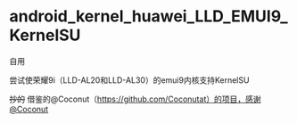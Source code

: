 # android_kernel_huawei_LLD_EMUI9_KernelSU

自用

尝试使荣耀9i（LLD-AL20和LLD-AL30）的emui9内核支持KernelSU

~~抄的~~ 借鉴的@Coconut（https://github.com/Coconutat）的项目，感谢@Coconut
